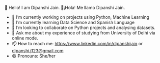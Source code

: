 👋 Hello! I am Dipanshi Jain.
👋¡Hola! Me llamo Dipanshi Jain.

- 🔭 I’m currently working on projects using Python, Machine Learning 
- 🌱 I’m currently learning Data Science and Spanish Language
- 👯 I’m looking to collaborate on Python projects and analysing datasets.
- 💬 Ask me about my experience of studying from University of Delhi via online mode.
- 📫 How to reach me: https://www.linkedin.com/in/dipanshijain or dipanshi.j123@gmail.com
- 😄 Pronouns: She/her
